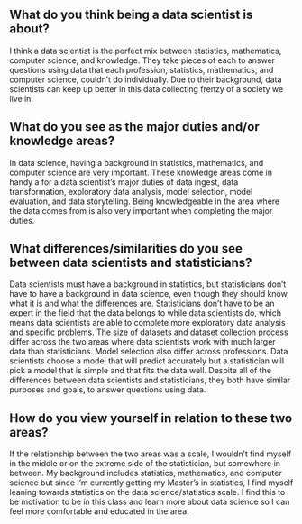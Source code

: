 ## What do you think being a data scientist is about?  
I think a data scientist is the perfect mix between statistics, mathematics, computer science, and knowledge. They take pieces of each to answer questions using data that each profession, statistics, mathematics, and computer science, couldn’t do individually. Due to their background, data scientists can keep up better in this data collecting frenzy of a society we live in. 

## What do you see as the major duties and/or knowledge areas?  
In data science, having a background in statistics, mathematics, and computer science are very important. These knowledge areas come in handy a for a data scientist’s major duties of data ingest, data transformation, exploratory data analysis, model selection, model evaluation, and data storytelling. Being knowledgeable in the area where the data comes from is also very important when completing the major duties. 

## What differences/similarities do you see between data scientists and statisticians?  
Data scientists must have a background in statistics, but statisticians don’t have to have a background in data science, even though they should know what it is and what the differences are. Statisticians don’t have to be an expert in the field that the data belongs to while data scientists do, which means data scientists are able to complete more exploratory data analysis and specific problems. The size of datasets and dataset collection process differ across the two areas where data scientists work with much larger data than statisticians. Model selection also differ across professions. Data scientists choose a model that will predict accurately but a statistician will pick a model that is simple and that fits the data well. Despite all of the differences between data scientists and statisticians, they both have similar purposes and goals, to answer questions using data. 

## How do you view yourself in relation to these two areas?
If the relationship between the two areas was a scale, I wouldn’t find myself in the middle or on the extreme side of the statistician, but somewhere in between. My background includes statistics, mathematics, and computer science but since I’m currently getting my Master’s in statistics, I find myself leaning towards statistics on the data science/statistics scale. I find this to be motivation to be in this class and learn more about data science so I can feel more comfortable and educated in the area. 
